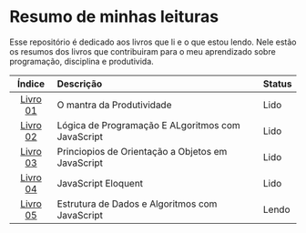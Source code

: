# Resumo de minhas leituras

Esse repositório é dedicado aos livros que li e o que estou lendo. Nele estão os resumos dos livros que contribuiram para o meu aprendizado sobre programação, disciplina e produtivida.

|                             Índice                              | Descrição                                         | Status |
| :-------------------------------------------------------------: | :------------------------------------------------ | ------ |
|             [Livro 01](/o-mantra-da-produtividade/)             | O mantra da Produtividade                         | Lido   |
| [Livro 02](/logica-de-programacao-e-algoritmos-com-javascript/) | Lógica de Programação E ALgoritmos com JavaScript | Lido   |
| [Livro 03](/principios-de-orientacao-a-objetos-em-javascript/)  | Princiopios de Orientação a Objetos em JavaScript | Lido   |
|                [Livro 04](/javascript-eloquent)                 | JavaScript Eloquent                               | Lido   |
|   [Livro 05](/estrutura-de-dados-e-algoritmos-com-javascript)   | Estrutura de Dados e Algoritmos com JavaScript    | Lendo  |
